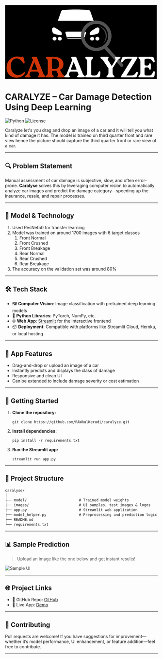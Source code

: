 <img src="images/caralyze_dark.png" alt="Caralyze" />

# CARALYZE – Car Damage Detection Using Deep Learning

![Python](https://img.shields.io/badge/Python-3.8%2B-blue)
![License](https://img.shields.io/badge/License-MIT-green.svg)

Caralyze let's you drag and drop an image of a car and it will tell you what kind of damage it has. The model is trained on third quarter front and rare view hence the picture should capture the third quarter front or rare view of a car.

---

## 🔍 Problem Statement

Manual assessment of car damage is subjective, slow, and often error-prone. **Caralyse** solves this by leveraging computer vision to automatically analyze car images and predict the damage category—speeding up the insurance, resale, and repair processes.

---

## 🧠 Model & Technology

1. Used ResNet50 for transfer learning
2. Model was trained on around 1700 images with 6 target classes
   1. Front Normal
   1. Front Crushed
   1. Front Breakage
   1. Rear Normal
   1. Rear Crushed
   1. Rear Breakage
9. The accuracy on the validation set was around 80%

---

## 🛠️ Tech Stack

- 🖼️ **Computer Vision**: Image classification with pretrained deep learning models  
- 🐍 **Python Libraries**: PyTorch, NumPy, etc.  
- 🌐 **Web App**: [Streamlit](https://streamlit.io) for the interactive frontend  
- 📦 **Deployment**: Compatible with platforms like Streamlit Cloud, Heroku, or local hosting

---

## 📸 App Features

- Drag-and-drop or upload an image of a car
- Instantly predicts and displays the class of damage
- Responsive and clean UI
- Can be extended to include damage severity or cost estimation

---

## 🚀 Getting Started

1. **Clone the repository:**
    ```commandline
   git clone https://github.com/RAWhulKerudi/caralyze.git
   ```
2. **Install dependencies:**
    ```commandline
   pip install -r requirements.txt
   ```
3. **Run the Streamlit app:**
    ```commandline
   streamlit run app.py
   ```

---

## 📂 Project Structure

```
caralyse/
│
├── model/                        # Trained model weights
├── images/                       # UI samples, test images & logos
├── app.py                        # Streamlit web application
├── model_helper.py               # Preprocessing and prediction logic
├── README.md
└── requirements.txt
```

---

## 📊 Sample Prediction

> Upload an image like the one below and get instant results!

![Sample UI](images/app_ui_rear_breakage.png) 

---

## 🌐 Project Links

- 🔗 GitHub Repo: [GitHub](https://github.com/RAWhulKerudi/caralyze)
- 🚀 Live App: [Demo](https://github.com/RAWhulKerudi/)

---

## 🤝 Contributing

Pull requests are welcome! If you have suggestions for improvement—whether it’s model performance, UI enhancement, or feature addition—feel free to contribute.

---



